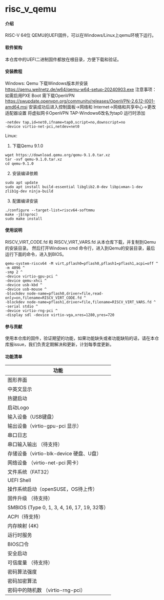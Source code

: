 # risc_v_qemu

#### 介绍
RISC-V 64位 QEMU的UEFI固件，可以在Windows/Linux上qemu环境下运行。

#### 软件架构
本仓库中的UEFI二进制固件都放在根目录，方便下载和验证。

#### 安装教程
Windows:
Qemu 下载Windows版本并安装  
https://qemu.weilnetz.de/w64/qemu-w64-setup-20240903.exe
注意事项：
如需启用PXE Boot
需下载OpenVPN  https://swupdate.openvpn.org/community/releases/OpenVPN-2.6.12-I001-amd64.msi
安装成功后进入控制面板->网络和 Internet->网络和共享中心->更改适配器设置
将虚拟网卡OpenVPN TAP-Windows6改名为tap0
运行时添加
```
-netdev tap,id=net0,ifname=tap0,script=no,downscript=no 
-device virtio-net-pci,netdev=net0 
```

Linux:
1.  下载Qemu 9.1.0
```
wget https://download.qemu.org/qemu-9.1.0.tar.xz
tar -xvf qemu-9.1.0.tar.xz
cd qemu-9.1.0
```
2.  安装编译依赖
```
sudo apt update
sudo apt install build-essential libglib2.0-dev libpixman-1-dev zlib1g-dev ninja-build
```
3.  配置编译安装
```
./configure --target-list=riscv64-softmmu
make -j$(nproc)
sudo make install
```

#### 使用说明

RISCV_VIRT_CODE.fd 和 RISCV_VIRT_VARS.fd 从本仓库下载，并复制到Qemu的安装目录。
然后打开Windows cmd 命令行，进入到Qemu的安装目录，最后运行下面的命令，进入到BIOS。

```
qemu-system-riscv64 -M virt,pflash0=pflash0,pflash1=pflash1,acpi=off ^
-m 4096 ^
-smp 2 ^
-device virtio-gpu-pci ^
-device qemu-xhci ^
-device usb-kbd ^
-device usb-mouse ^
-blockdev node-name=pflash0,driver=file,read-only=on,filename=RISCV_VIRT_CODE.fd ^
-blockdev node-name=pflash1,driver=file,filename=RISCV_VIRT_VARS.fd ^
-serial stdio ^
-device virtio-rng-pci ^
-display sdl -device virtio-vga,xres=1280,yres=720
```

#### 参与贡献

使用本仓库的固件，验证期望的功能，如果功能缺失或者功能缺陷的话，请在本仓库报issue，我们负责定期解决和更新，计划每季度更新。

#### 功能清单

| 功能 | 
| ------ | 
| 图形界面 |
| 中英文显示 |
| 热键启动 |
| 启动Logo |
| 输入设备（USB键盘）                               |
| 输出设备（virtio-gpu-pci 显示）                   |
| 串口日志 |
| 串口输入输出 （待支持） |
| 存储设备（virtio-blk-device 硬盘、U盘）             |
| 网络设备 （virtio-net-pci 网卡）                  |
| 文件系统（FAT32）                               |
| UEFI Shell |
| 操作系统启动（openSUSE，OS待上传）                          |
| 固件升级 （待支持）                                |
| SMBIOS (Type 0, 1, 3, 4, 16, 17, 19, 32等） |
| ACPI（待支持）                                 |
| 内存映射 (4K)                                 |
| 运行时服务                                     |
| BIOS口令                                    |
| 安全启动                                      |
| 可信度量 （待支持）                                |
| 密码算法强度                                    |
| 密码加密算法                                    |
| 密码中的随机数 （virtio-rng-pci）                  |



